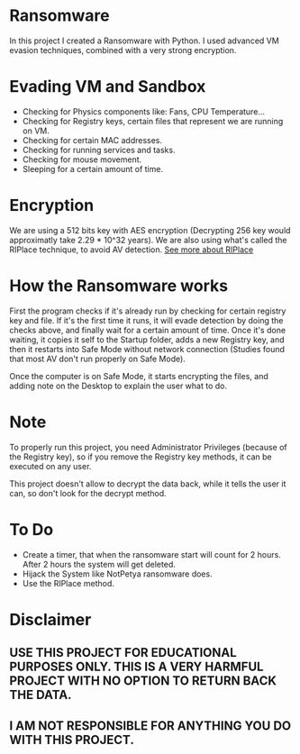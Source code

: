 # Ransomware
In this project I created a Ransomware with Python.
I used advanced VM evasion techniques, combined with a very strong encryption.

# Evading VM and Sandbox
* Checking for Physics components like: Fans, CPU Temperature...
* Checking for Registry keys, certain files that represent we are running on VM.
* Checking for certain MAC addresses.
* Checking for running services and tasks.
* Checking for mouse movement.
* Sleeping for a certain amount of time.

# Encryption
We are using a 512 bits key with AES encryption (Decrypting 256 key would approximatly take 2.29 * 10^32 years).
We are also using what's called the RIPlace technique, to avoid AV detection.
[See more about RIPlace](https://www.bleepingcomputer.com/news/security/new-riplace-bypass-evades-windows-10-av-ransomware-protection/)

# How the Ransomware works
First the program checks if it's already run by checking for certain registry key and file.
If it's the first time it runs, it will evade detection by doing the checks above, and finally wait for a certain amount of time.
Once it's done waiting, it copies it self to the Startup folder, adds a new Registry key, and then it restarts into Safe Mode without network connection (Studies found that most AV don't run properly on Safe Mode).

Once the computer is on Safe Mode, it starts encrypting the files, and adding note on the Desktop to explain the user what to do.

# Note
To properly run this project, you need Administrator Privileges (because of the Registry key), so if you remove the Registry key methods, it can be executed on any user.

This project doesn't allow to decrypt the data back, while it tells the user it can, so don't look for the decrypt method.

# To Do
* Create a timer, that when the ransomware start will count for 2 hours. After 2 hours the system will get deleted.
* Hijack the System like NotPetya ransomware does.
* Use the RIPlace method.

# Disclaimer
## USE THIS PROJECT FOR EDUCATIONAL PURPOSES ONLY. THIS IS A VERY HARMFUL PROJECT WITH NO OPTION TO RETURN BACK THE DATA.
## I AM NOT RESPONSIBLE FOR ANYTHING YOU DO WITH THIS PROJECT.
